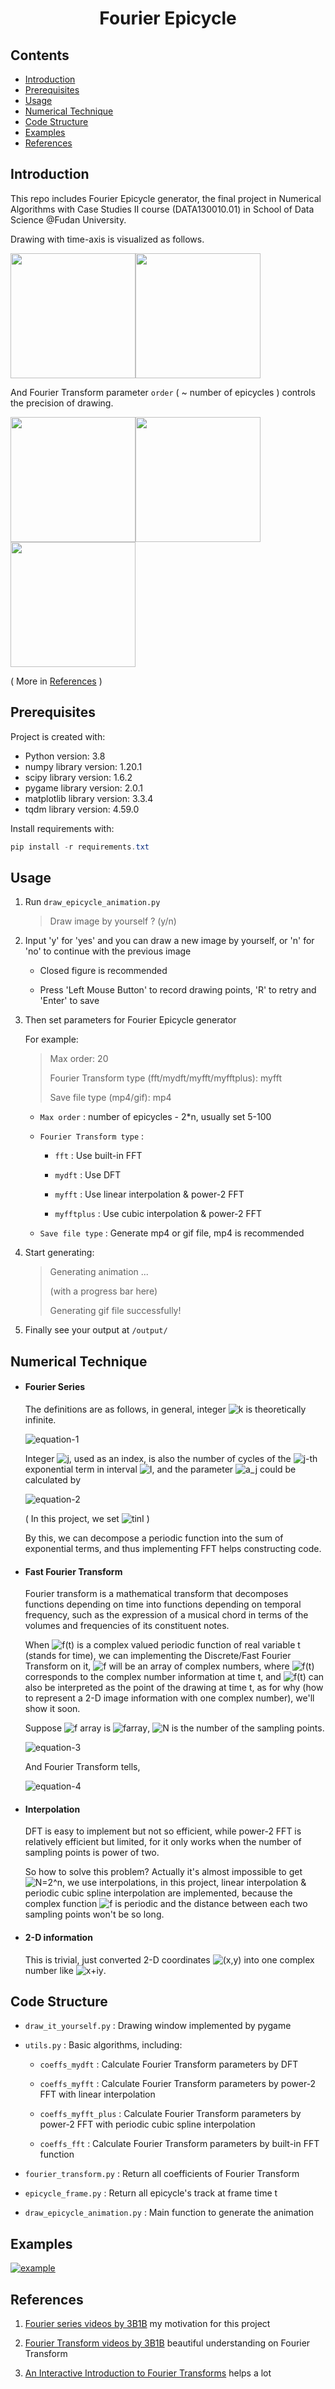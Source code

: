 <h1 align = "center">Fourier Epicycle</h1>



## Contents

* [Introduction](#introduction)
* [Prerequisites](#prerequisites)
* [Usage](#usage)
* [Numerical Technique](#numerical-technique)
* [Code Structure](#code-structure)
* [Examples](#examples)
* [References](#references)



## Introduction

This repo includes Fourier Epicycle generator, the final project in Numerical Algorithms with Case Studies II course (DATA130010.01) in School of Data Science @Fudan University.

Drawing with time-axis is visualized as follows.

<img src="https://github.com/Tequila-Sunrise/Image-Hosting/blob/main/Fourier-Epicycle/intro-1.jpg" width="200"><img src="https://github.com/Tequila-Sunrise/Image-Hosting/blob/main/Fourier-Epicycle/intro-2.jpg" width="200">

And Fourier Transform parameter `order` ( ~ number of epicycles ) controls the precision of drawing.

<img src="https://github.com/Tequila-Sunrise/Image-Hosting/blob/main/Fourier-Epicycle/intro-3.jpg" width="200"><img src="https://github.com/Tequila-Sunrise/Image-Hosting/blob/main/Fourier-Epicycle/intro-4.jpg" width="200"><img src="https://github.com/Tequila-Sunrise/Image-Hosting/blob/main/Fourier-Epicycle/intro-5.jpg" width="200">

( More in [References](#references) )



## Prerequisites

Project is created with:

* Python version: 3.8
* numpy library version: 1.20.1
* scipy library version: 1.6.2
* pygame library version: 2.0.1
* matplotlib library version: 3.3.4
* tqdm library version: 4.59.0

Install requirements with:

```powershell
pip install -r requirements.txt
```



## Usage

1. Run `draw_epicycle_animation.py`

   > Draw image by yourself ? (y/n) 

2. Input 'y' for 'yes' and you can draw a new image by yourself, or 'n' for 'no' to continue with the previous image

   * Closed figure is recommended

   * Press 'Left Mouse Button' to record drawing points, 'R' to retry and 'Enter' to save

3. Then set parameters for Fourier Epicycle generator

   For example:

   > Max order: 20
   >
   > Fourier Transform type (fft/mydft/myfft/myfftplus): myfft
   >
   > Save file type (mp4/gif): mp4

   * `Max order` <integer n>: number of epicycles - 2*n, usually set 5-100

   * `Fourier Transform type` <string>:

     * `fft` : Use built-in FFT
   
     * `mydft` : Use DFT
   
     * `myfft` : Use linear interpolation & power-2 FFT
   
     * `myfftplus` : Use cubic interpolation & power-2 FFT

   * `Save file type` <string>: Generate mp4 or gif file, mp4 is recommended

4. Start generating:

   > Generating animation ...
   >
   > (with a progress bar here)
   >
   > Generating gif file successfully!

5. Finally see your output at `/output/`



## Numerical Technique

* #### Fourier Series

  The definitions are as follows, in general, integer ![k](https://github.com/Tequila-Sunrise/Image-Hosting/blob/main/Fourier-Epicycle/k.png) is theoretically infinite.
  
  ![equation-1](https://github.com/Tequila-Sunrise/Image-Hosting/blob/main/Fourier-Epicycle/equation-1.png)
  
  Integer ![j](https://github.com/Tequila-Sunrise/Image-Hosting/blob/main/Fourier-Epicycle/j.png), used as an index, is also the number of cycles of the ![j](https://github.com/Tequila-Sunrise/Image-Hosting/blob/main/Fourier-Epicycle/j.png)-th exponential term in interval ![I](https://github.com/Tequila-Sunrise/Image-Hosting/blob/main/Fourier-Epicycle/I.png), and the parameter ![a_j](https://github.com/Tequila-Sunrise/Image-Hosting/blob/main/Fourier-Epicycle/a_j.png) could be calculated by
  
  ![equation-2](https://github.com/Tequila-Sunrise/Image-Hosting/blob/main/Fourier-Epicycle/equation-2.png)
  
  ( In this project, we set  ![tinI](https://github.com/Tequila-Sunrise/Image-Hosting/blob/main/Fourier-Epicycle/tinI.png) )

  By this, we can decompose a periodic function into the sum of exponential terms, and thus implementing FFT helps constructing code.

  

* #### Fast Fourier Transform

  Fourier transform is a mathematical transform that decomposes functions depending on time into functions depending on temporal frequency, such as the expression of a musical chord in terms of the volumes and frequencies of its constituent notes.

  When ![f(t)](https://github.com/Tequila-Sunrise/Image-Hosting/blob/main/Fourier-Epicycle/f(t).png) is a complex valued periodic function of real variable t (stands for time), we can implementing the Discrete/Fast Fourier Transform on it, ![f](https://github.com/Tequila-Sunrise/Image-Hosting/blob/main/Fourier-Epicycle/f.png) will be an array of complex numbers, where ![f(t)](https://github.com/Tequila-Sunrise/Image-Hosting/blob/main/Fourier-Epicycle/f(t).png) corresponds to the complex number information at time t, and ![f(t)](https://github.com/Tequila-Sunrise/Image-Hosting/blob/main/Fourier-Epicycle/f(t).png) can also be interpreted as the point of the drawing at time t, as for why (how to represent a 2-D image information with one complex number), we'll show it soon.

  Suppose ![f](https://github.com/Tequila-Sunrise/Image-Hosting/blob/main/Fourier-Epicycle/f.png) array is ![farray](https://github.com/Tequila-Sunrise/Image-Hosting/blob/main/Fourier-Epicycle/farray.png), ![N](https://github.com/Tequila-Sunrise/Image-Hosting/blob/main/Fourier-Epicycle/N.png) is the number of the sampling points.
  
  ![equation-3](https://github.com/Tequila-Sunrise/Image-Hosting/blob/main/Fourier-Epicycle/equation-3.png)
  
  And Fourier Transform tells,
  
  ![equation-4](https://github.com/Tequila-Sunrise/Image-Hosting/blob/main/Fourier-Epicycle/equation-4.png)
  
* #### Interpolation

  DFT is easy to implement but not so efficient, while power-2 FFT is relatively efficient but limited, for it only works when the number of sampling points is power of two.

  So how to solve this problem? Actually it's almost impossible to get ![N=2^n](https://github.com/Tequila-Sunrise/Image-Hosting/blob/main/Fourier-Epicycle/N=2^n.png), we use interpolations, in this project, linear interpolation & periodic cubic spline interpolation are implemented, because the complex function ![f](https://github.com/Tequila-Sunrise/Image-Hosting/blob/main/Fourier-Epicycle/f.png) is periodic and the distance between each two sampling points won't be so long.

  

* #### 2-D information

  This is trivial, just converted 2-D coordinates ![(x,y)](https://github.com/Tequila-Sunrise/Image-Hosting/blob/main/Fourier-Epicycle/(x,y).png) into one complex number like ![x+iy](https://github.com/Tequila-Sunrise/Image-Hosting/blob/main/Fourier-Epicycle/x+iy.png).



## Code Structure

* `draw_it_yourself.py` : Drawing window implemented by pygame

* `utils.py` : Basic algorithms, including:

  * `coeffs_mydft` : Calculate Fourier Transform parameters by DFT

  * `coeffs_myfft` : Calculate Fourier Transform parameters by power-2 FFT with linear interpolation

  * `coeffs_myfft_plus` : Calculate Fourier Transform parameters by power-2 FFT with periodic cubic spline interpolation

  * `coeffs_fft` : Calculate Fourier Transform parameters by built-in FFT function

* `fourier_transform.py` : Return all coefficients of Fourier Transform

* `epicycle_frame.py` : Return all epicycle's track at frame time t

* `draw_epicycle_animation.py` : Main function to generate the animation



## Examples

[![example](https://github.com/Tequila-Sunrise/Fourier-Epicycle/blob/main/example/bird/fourier-epicycle.gif)](https://github.com/Tequila-Sunrise/Fourier-Epicycle/blob/main/example/bird/fourier-epicycle.mp4)



## References

1. [Fourier series videos by 3B1B](https://www.youtube.com/watch?v=r6sGWTCMz2k) my motivation for this project

2. [Fourier Transform videos by 3B1B](https://www.youtube.com/watch?v=spUNpyF58BY) beautiful understanding on Fourier Transform

3. [An Interactive Introduction to Fourier Transforms](https://www.jezzamon.com/fourier/index.html) helps a lot

